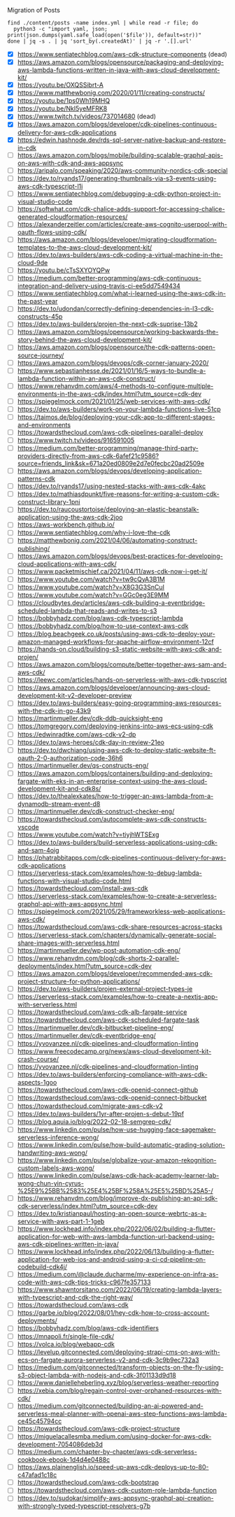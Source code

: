 Migration of Posts

```
find ./content/posts -name index.yml | while read -r file; do
  python3 -c "import yaml, json; print(json.dumps(yaml.safe_load(open('$file')), default=str))"
done | jq -s . | jq 'sort_by(.createdAt)' | jq -r '.[].url'
```

- [x] https://www.sentiatechblog.com/aws-cdk-structure-components (dead)
- [x] https://aws.amazon.com/blogs/opensource/packaging-and-deploying-aws-lambda-functions-written-in-java-with-aws-cloud-development-kit/
- [x] https://youtu.be/OXQSSibrt-A
- [x] https://www.matthewbonig.com/2020/01/11/creating-constructs/
- [x] https://youtu.be/1ps0Wh19MHQ
- [x] https://youtu.be/NkI5yeMFRK8
- [x] https://www.twitch.tv/videos/737014680 (dead)
- [x] https://aws.amazon.com/blogs/developer/cdk-pipelines-continuous-delivery-for-aws-cdk-applications
- [x] https://edwin.hashnode.dev/rds-sql-server-native-backup-and-restore-in-cdk
- [ ] https://aws.amazon.com/blogs/mobile/building-scalable-graphql-apis-on-aws-with-cdk-and-aws-appsync
- [ ] https://aripalo.com/speaking/2020/aws-community-nordics-cdk-special
- [ ] https://dev.to/ryands17/generating-thumbnails-via-s3-events-using-aws-cdk-typescript-l1i
- [ ] https://www.sentiatechblog.com/debugging-a-cdk-python-project-in-visual-studio-code
- [ ] https://softwhat.com/cdk-chalice-adds-support-for-accessing-chalice-generated-cloudformation-resources/
- [ ] https://alexanderzeitler.com/articles/create-aws-cognito-userpool-with-oauth-flows-using-cdk/
- [ ] https://aws.amazon.com/blogs/developer/migrating-cloudformation-templates-to-the-aws-cloud-development-kit/
- [ ] https://dev.to/aws-builders/aws-cdk-coding-a-virtual-machine-in-the-cloud-9de
- [ ] https://youtu.be/cTsSXYOYQPw
- [ ] https://medium.com/better-programming/aws-cdk-continuous-integration-and-delivery-using-travis-ci-ee5dd7549434
- [ ] https://www.sentiatechblog.com/what-i-learned-using-the-aws-cdk-in-the-past-year
- [ ] https://dev.to/udondan/correctly-defining-dependencies-in-l3-cdk-constructs-45p
- [ ] https://dev.to/aws-builders/projen-the-next-cdk-suprise-13b2
- [ ] https://aws.amazon.com/blogs/opensource/working-backwards-the-story-behind-the-aws-cloud-development-kit/
- [ ] https://aws.amazon.com/blogs/opensource/the-cdk-patterns-open-source-journey/
- [ ] https://aws.amazon.com/blogs/devops/cdk-corner-january-2020/
- [ ] https://www.sebastianhesse.de/2021/01/16/5-ways-to-bundle-a-lambda-function-within-an-aws-cdk-construct/
- [ ] https://www.rehanvdm.com/aws/4-methods-to-configure-multiple-environments-in-the-aws-cdk/index.html?utm_source=cdk-dev
- [ ] https://spiegelmock.com/2021/01/25/web-services-with-aws-cdk/
- [ ] https://dev.to/aws-builders/work-on-your-lambda-functions-live-51cp
- [ ] https://taimos.de/blog/deploying-your-cdk-app-to-different-stages-and-environments
- [ ] https://towardsthecloud.com/aws-cdk-pipelines-parallel-deploy
- [ ] https://www.twitch.tv/videos/916591005
- [ ] https://medium.com/better-programming/manage-third-party-providers-directly-from-aws-cdk-6afef21c9586?source=friends_link&sk=671a20ed0809e2d7e0fecbc20ad2509e
- [ ] https://aws.amazon.com/blogs/devops/developing-application-patterns-cdk
- [ ] https://dev.to/ryands17/using-nested-stacks-with-aws-cdk-4akc
- [ ] https://dev.to/mathiasdpunkt/five-reasons-for-writing-a-custom-cdk-construct-library-1pni
- [ ] https://dev.to/raucoustortoise/deploying-an-elastic-beanstalk-application-using-the-aws-cdk-2joo
- [ ] https://aws-workbench.github.io/
- [ ] https://www.sentiatechblog.com/why-i-love-the-cdk
- [ ] https://matthewbonig.com/2021/04/06/automating-construct-publishing/
- [ ] https://aws.amazon.com/blogs/devops/best-practices-for-developing-cloud-applications-with-aws-cdk/
- [ ] https://www.packetmischief.ca/2021/04/11/aws-cdk-now-i-get-it/
- [ ] https://www.youtube.com/watch?v=tw9cQyA3B1M
- [ ] https://www.youtube.com/watch?v=X8G3G3SnCuI
- [ ] https://www.youtube.com/watch?v=GGc0eg3E9MM
- [ ] https://cloudbytes.dev/articles/aws-cdk-building-a-eventbridge-scheduled-lambda-that-reads-and-writes-to-s3
- [ ] https://bobbyhadz.com/blog/aws-cdk-typescript-lambda
- [ ] https://bobbyhadz.com/blog/how-to-use-context-aws-cdk
- [ ] https://blog.beachgeek.co.uk/posts/using-aws-cdk-to-deploy-your-amazon-managed-workflows-for-apache-airflow-environment-12cf
- [ ] https://hands-on.cloud/building-s3-static-website-with-aws-cdk-and-projen/
- [ ] https://aws.amazon.com/blogs/compute/better-together-aws-sam-and-aws-cdk/
- [ ] https://leewc.com/articles/hands-on-serverless-with-aws-cdk-typscript
- [ ] https://aws.amazon.com/blogs/developer/announcing-aws-cloud-development-kit-v2-developer-preview
- [ ] https://dev.to/aws-builders/easy-going-programming-aws-resources-with-the-cdk-in-go-43k9
- [ ] https://martinmueller.dev/cdk-ddb-quicksight-eng
- [ ] https://tomgregory.com/deploying-jenkins-into-aws-ecs-using-cdk
- [ ] https://edwinradtke.com/aws-cdk-v2-dp
- [ ] https://dev.to/aws-heroes/cdk-day-in-review-21eo
- [ ] https://dev.to/dwchiang/using-aws-cdk-to-deploy-static-website-ft-oauth-2-0-authorization-code-36h6
- [ ] https://martinmueller.dev/qs-constructs-eng/
- [ ] https://aws.amazon.com/blogs/containers/building-and-deploying-fargate-with-eks-in-an-enterprise-context-using-the-aws-cloud-development-kit-and-cdk8s/
- [ ] https://dev.to/thealexkates/how-to-trigger-an-aws-lambda-from-a-dynamodb-stream-event-d8
- [ ] https://martinmueller.dev/cdk-construct-checker-eng/
- [ ] https://towardsthecloud.com/autocomplete-aws-cdk-constructs-vscode
- [ ] https://www.youtube.com/watch?v=tiyjhWTSExg
- [ ] https://dev.to/aws-builders/build-serverless-applications-using-cdk-and-sam-4oig
- [ ] https://phatrabbitapps.com/cdk-pipelines-continuous-delivery-for-aws-cdk-applications
- [ ] https://serverless-stack.com/examples/how-to-debug-lambda-functions-with-visual-studio-code.html
- [ ] https://towardsthecloud.com/install-aws-cdk
- [ ] https://serverless-stack.com/examples/how-to-create-a-serverless-graphql-api-with-aws-appsync.html
- [ ] https://spiegelmock.com/2021/05/29/frameworkless-web-applications-aws-cdk/
- [ ] https://towardsthecloud.com/aws-cdk-share-resources-across-stacks
- [ ] https://serverless-stack.com/chapters/dynamically-generate-social-share-images-with-serverless.html
- [ ] https://martinmueller.dev/wp-post-automation-cdk-eng/
- [ ] https://www.rehanvdm.com/blog/cdk-shorts-2-parallel-deployments/index.html?utm_source=cdk-dev
- [ ] https://aws.amazon.com/blogs/developer/recommended-aws-cdk-project-structure-for-python-applications/
- [ ] https://dev.to/aws-builders/projen-external-project-types-je
- [ ] https://serverless-stack.com/examples/how-to-create-a-nextjs-app-with-serverless.html
- [ ] https://towardsthecloud.com/aws-cdk-alb-fargate-service
- [ ] https://towardsthecloud.com/aws-cdk-scheduled-fargate-task
- [ ] https://martinmueller.dev/cdk-bitbucket-pipeline-eng/
- [ ] https://martinmueller.dev/cdk-eventbridge-eng/
- [ ] https://yvovanzee.nl/cdk-pipelines-and-cloudformation-linting
- [ ] https://www.freecodecamp.org/news/aws-cloud-development-kit-crash-course/
- [ ] https://yvovanzee.nl/cdk-pipelines-and-cloudformation-linting
- [ ] https://dev.to/aws-builders/enforcing-compliance-with-aws-cdk-aspects-1goo
- [ ] https://towardsthecloud.com/aws-cdk-openid-connect-github
- [ ] https://towardsthecloud.com/aws-cdk-openid-connect-bitbucket
- [ ] https://towardsthecloud.com/migrate-aws-cdk-v2
- [ ] https://dev.to/aws-builders/1yr-after-projen-s-debut-19pf
- [ ] https://blog.aquia.io/blog/2022-02-18-semgrep-cdk/
- [ ] https://www.linkedin.com/pulse/how-use-hugging-face-sagemaker-serverless-inference-wong/
- [ ] https://www.linkedin.com/pulse/how-build-automatic-grading-solution-handwriting-aws-wong/
- [ ] https://www.linkedin.com/pulse/globalize-your-amazon-rekognition-custom-labels-aws-wong/
- [ ] https://www.linkedin.com/pulse/aws-cdk-hack-academy-learner-lab-wong-chun-yin-cyrus-%25E9%25BB%2583%25E4%25BF%258A%25E5%25BD%25A5-/
- [ ] https://www.rehanvdm.com/blog/improve-dx-publishing-an-api-sdk-cdk-serverless/index.html?utm_source=cdk-dev
- [ ] https://dev.to/kristianpaul/hosting-an-open-source-webrtc-as-a-service-with-aws-part-1-1geb
- [ ] https://www.lockhead.info/index.php/2022/06/02/building-a-flutter-application-for-web-with-aws-lambda-function-url-backend-using-aws-cdk-pipelines-written-in-java/
- [ ] https://www.lockhead.info/index.php/2022/06/13/building-a-flutter-application-for-web-ios-and-android-using-a-ci-cd-pipeline-on-codebuild-cdk4j/
- [ ] https://medium.com/@claude.ducharme/my-experience-on-infra-as-code-with-aws-cdk-tips-tricks-c967fe357133
- [ ] https://www.shawntorsitano.com/2022/06/19/creating-lambda-layers-with-typescript-and-cdk-the-right-way/
- [ ] https://towardsthecloud.com/aws-cdk
- [ ] https://garbe.io/blog/2022/08/01/hey-cdk-how-to-cross-account-deployments/
- [ ] https://bobbyhadz.com/blog/aws-cdk-identifiers
- [ ] https://mnapoli.fr/single-file-cdk/
- [ ] https://volca.io/blog/webapp-cdk
- [ ] https://levelup.gitconnected.com/deploying-strapi-cms-on-aws-with-ecs-on-fargate-aurora-serverless-v2-and-cdk-3c9b9ec732a3
- [ ] https://medium.com/gitconnected/transform-objects-on-the-fly-using-s3-object-lambda-with-nodejs-and-cdk-3f01133d9d18
- [ ] https://www.danielleheberling.xyz/blog/serverless-weather-reporting
- [ ] https://xebia.com/blog/regain-control-over-orphaned-resources-with-cdk/
- [ ] https://medium.com/gitconnected/building-an-ai-powered-and-serverless-meal-planner-with-openai-aws-step-functions-aws-lambda-ce45c45794cc
- [ ] https://towardsthecloud.com/aws-cdk-project-structure
- [ ] https://miguelacallesmba.medium.com/using-docker-for-aws-cdk-development-7054086deb3d
- [ ] https://medium.com/chapter-by-chapter/aws-cdk-serverless-cookbook-ebook-1d4d4e0488c
- [ ] https://aws.plainenglish.io/speed-up-aws-cdk-deploys-up-to-80-c47afad1c18c
- [ ] https://towardsthecloud.com/aws-cdk-bootstrap
- [ ] https://towardsthecloud.com/aws-cdk-custom-role-lambda-function
- [ ] https://dev.to/sudokar/simplify-aws-appsync-graphql-api-creation-with-strongly-typed-typescript-resolvers-g7b